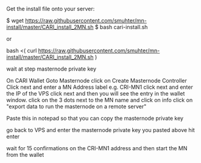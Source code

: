 Get the install file onto your server:

$ wget https://raw.githubusercontent.com/smuhter/mn-install/master/CARI_install_2MN.sh
$ bash cari-install.sh

or
 
bash <( curl https://raw.githubusercontent.com/smuhter/mn-install/master/CARI_install_2MN.sh )

wait at step masternode private key

On CARI Wallet
Goto Masternode
click on Create Masternode Controller
Click next and enter a MN Address label e.g. CRI-MN1
click next and enter the IP of the VPS 
click next and then you will see the entry in the wallet window.
click on the 3 dots next to the MN name and click on info
click on "export data to run the masternode on a remote server"

Paste this in notepad so that you can copy the masternode private key

go back to VPS and enter the masternode private key you pasted above
hit enter

wait for 15 confirmations on the CRI-MN1 address and then start the MN from the wallet
